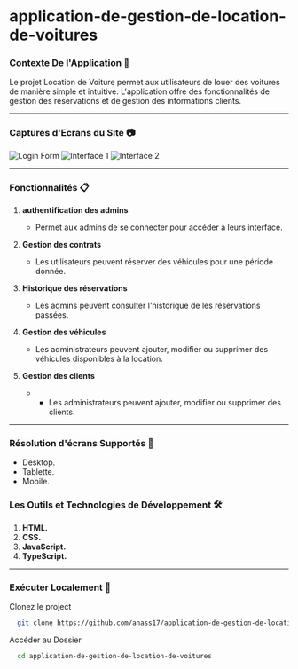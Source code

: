 # application-de-gestion-de-location-de-voitures

### Contexte De l'Application 🔭
Le projet Location de Voiture permet aux utilisateurs de louer des voitures de manière simple et intuitive. L'application offre des fonctionnalités de gestion des réservations et de gestion des informations clients.

---------------------------------------------------

### Captures d'Ecrans du Site 📷

![Login Form](https://github.com/user-attachments/assets/3fb521f1-9431-4be0-8f07-85031f7ab98e)
![Interface 1](https://github.com/user-attachments/assets/21e3367e-fbba-4ea7-a800-11e5ffb707a8)
![Interface 2](https://github.com/user-attachments/assets/81a48778-5c39-40fd-9d18-efa862d613a4)


-------------------------------------------------------------

### Fonctionnalités 📋
1. **authentification des admins**
    - Permet aux admins de se connecter pour accéder à leurs interface.

2. **Gestion des contrats**
    - Les utilisateurs peuvent réserver des véhicules pour une période donnée.

3. **Historique des réservations**
    - Les admins peuvent consulter l'historique de les réservations passées.

4. **Gestion des véhicules**
    - Les administrateurs peuvent ajouter, modifier ou supprimer des véhicules disponibles à la location.

5. **Gestion des clients**
    - - Les administrateurs peuvent ajouter, modifier ou supprimer des clients.

----------------------------------------------------------------------

### Résolution d'écrans Supportés 📱

- Desktop.
- Tablette.
- Mobile.

### Les Outils et Technologies de Développement 🛠

1. **HTML.**
2. **CSS.**
3. **JavaScript.**
4. **TypeScript.**

-----------------------------------------------------------------------

### Exécuter Localement 💾

Clonez le project

```bash
  git clone https://github.com/anass17/application-de-gestion-de-location-de-voitures
```

Accéder au Dossier

```bash
  cd application-de-gestion-de-location-de-voitures
```

